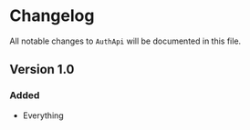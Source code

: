 # Changelog

All notable changes to `AuthApi` will be documented in this file.

## Version 1.0

### Added
- Everything
